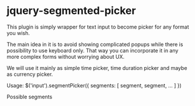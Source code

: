 jquery-segmented-picker
==================

This plugin is simply wrapper for text input to become picker for any format you wish. 

The main idea in it is to avoid showing complicated popups while there is possibility to use keyboard only. That way you can incorporate it in any more complex forms without worrying about UX.

We will use it mainly as simple time picker, time duration picker and maybe as currency picker.

Usage:
$('input').segmentPicker({
    segments: [ segment, segment, ... ]
})

Possible segments
